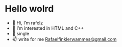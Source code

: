 # Hello wolrd

- 👋 Hi, I’m rafelz
- 👀 I’m interested in HTML and C++
- 💞️ single 
- 📫 write for me Rafaelfinklerwammes@gmail.com

<!---
rafelzz/rafelzz is a ✨ special ✨ repository because its `README.md` (this file) appears on your GitHub profile.
You can click the Preview link to take a look at your changes.
--->
